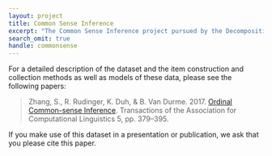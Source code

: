 ```yaml
---
layout: project
title: Common Sense Inference
excerpt: "The Common Sense Inference project pursued by the Decompositional Semantics Initiative."
search_omit: true
handle: commonsense
---
```


For a detailed description of the dataset and the item construction and collection methods as well as models of these data, please see the following papers:

> Zhang, S., R. Rudinger, K. Duh, & B. Van Durme. 2017. [Ordinal Common-sense Inference](http://aclweb.org/anthology/Q17-1027). Transactions of the Association for Computational Linguistics 5, pp. 379–395.

If you make use of this dataset in a presentation or publication, we ask that you please cite this paper.
